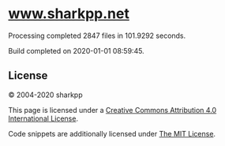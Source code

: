 # www.sharkpp.net

Processing completed 2847 files in 101.9292 seconds.

Build completed on 2020-01-01 08:59:45.

## License

&copy; 2004-2020 sharkpp

This page is licensed under a [Creative Commons Attribution 4.0 International License](http://creativecommons.org/licenses/by/4.0/).

Code snippets are additionally licensed under [The MIT License](http://opensource.org/licenses/MIT).
